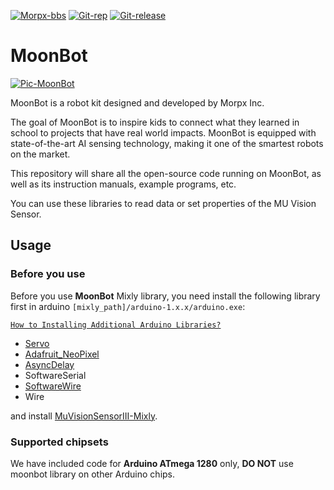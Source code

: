 [![Morpx-bbs](http://bbs.morpx.com/template/mu/images/logo.png)](http://bbs.morpx.com/forum.php)
[![Git-rep](https://img.shields.io/github/repo-size/mu-opensource/MoonBot-Mixly.svg)](https://github.com/mu-opensource/MoonBot-Mixly)
[![Git-release](https://img.shields.io/github/downloads/mu-opensource/MoonBot-Mixly/total.svg)](https://github.com/mu-opensource/MoonBot-Mixly/releases)


# MoonBot

[![Pic-MoonBot](http://mai.morpx.com/images/moonbot/moonbot.png)](http://mai.morpx.com/)

MoonBot is a robot kit designed and developed by Morpx Inc.

The goal of MoonBot is to inspire kids to connect what they learned in school to projects that have real world impacts. MoonBot is equipped with state-of-the-art AI sensing technology, making it one of the smartest robots on the market.

This repository will share all the open-source code running on MoonBot, as well as its instruction manuals, example programs, etc.

You can use these libraries to read data or set properties of the MU Vision Sensor.


## Usage

### Before you use

Before you use **MoonBot** Mixly library, you need install the following library first in arduino `[mixly_path]/arduino-1.x.x/arduino.exe`:

[`How to Installing Additional Arduino Libraries?`](https://www.arduino.cc/en/Guide/Libraries/?setlang=en)
* [Servo](https://www.ardu-badge.com/Servo)
* [Adafruit_NeoPixel](https://github.com/adafruit/Adafruit_NeoPixel)
* [AsyncDelay](https://www.ardu-badge.com/AsyncDelay)
* SoftwareSerial
* [SoftwareWire](https://www.ardu-badge.com/SoftwareWire)
* Wire

and install [MuVisionSensorIII-Mixly](https://github.com/mu-opensource/MuVisionSensorIII).

### Supported chipsets

We have included code for **Arduino ATmega 1280** only, **DO NOT** use moonbot library on other Arduino chips. 
